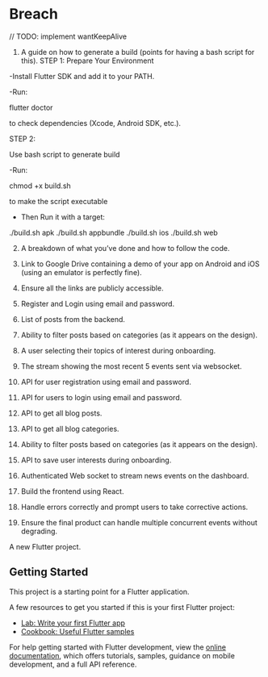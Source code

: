 # Breach


// TODO: implement wantKeepAlive

1. A guide on how to generate a build (points for having a bash script for this).
STEP 1: 
Prepare Your Environment

-Install Flutter SDK and add it to your PATH.

-Run:

flutter doctor

to check dependencies (Xcode, Android SDK, etc.).

STEP 2:

Use bash script to generate build

-Run:

chmod +x build.sh

to make the script executable

- Then Run it with a target:

./build.sh apk
./build.sh appbundle
./build.sh ios
./build.sh web


2. A breakdown of what you’ve done and how to follow the code.

3. Link to Google Drive containing a demo of your app on Android and iOS (using
an emulator is perfectly fine).


4. Ensure all the links are publicly accessible.





1. Register and Login using email and password.
2. List of posts from the backend.
3. Ability to filter posts based on categories (as it appears on the design).
4. A user selecting their topics of interest during onboarding.
5. The stream showing the most recent 5 events sent via websocket.


1. API for user registration using email and password.
2. API for users to login using email and password.
3. API to get all blog posts.
4. API to get all blog categories.
5. Ability to filter posts based on categories (as it appears on the design).
6. API to save user interests during onboarding.
7. Authenticated Web socket to stream news events on the dashboard.

1. Build the frontend using React.
2. Handle errors correctly and prompt users to take corrective actions.
3. Ensure the final product can handle multiple concurrent events without
degrading.


A new Flutter project.

## Getting Started

This project is a starting point for a Flutter application.

A few resources to get you started if this is your first Flutter project:

- [Lab: Write your first Flutter app](https://docs.flutter.dev/get-started/codelab)
- [Cookbook: Useful Flutter samples](https://docs.flutter.dev/cookbook)

For help getting started with Flutter development, view the
[online documentation](https://docs.flutter.dev/), which offers tutorials,
samples, guidance on mobile development, and a full API reference.
